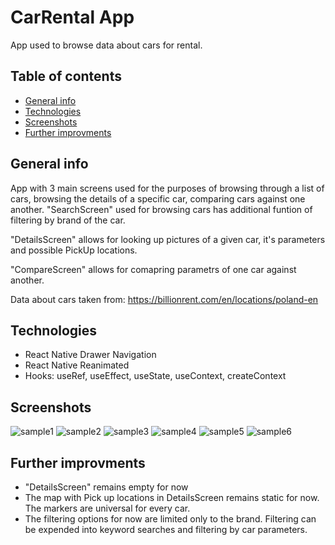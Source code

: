 # CarRental App
App used to browse data about cars for rental.

## Table of contents
* [General info](#general-info)
* [Technologies](#Technologies)
* [Screenshots](#Screenshots)
* [Further improvments](#Further-improvments)

## General info
App with 3 main screens used for the purposes of browsing through a list of cars, browsing the details of a specific car, comparing cars against one another. "SearchScreen" used for browsing cars has additional funtion of filtering by brand of the car. 

"DetailsScreen" allows for looking up pictures of a given car, it's parameters and possible PickUp locations.

"CompareScreen" allows for comapring parametrs of one car against another.

Data about cars taken from:
https://billionrent.com/en/locations/poland-en

## Technologies
* React Native Drawer Navigation
* React Native Reanimated
* Hooks: useRef, useEffect, useState, useContext, createContext

## Screenshots
![sample1](http://paulatrenuje.pl/wp-content/uploads/2022/04/Simulator-Screen-Shot-iPhone-11-2022-04-04-at-22.42.29.png)
![sample2](http://paulatrenuje.pl/wp-content/uploads/2022/04/Simulator-Screen-Shot-iPhone-11-2022-04-04-at-22.42.40.png)
![sample3](http://paulatrenuje.pl/wp-content/uploads/2022/04/Simulator-Screen-Shot-iPhone-11-2022-04-04-at-22.42.49.png)
![sample4](http://paulatrenuje.pl/wp-content/uploads/2022/04/Simulator-Screen-Shot-iPhone-11-2022-04-04-at-22.43.13.png)
![sample5](http://paulatrenuje.pl/wp-content/uploads/2022/04/Simulator-Screen-Shot-iPhone-11-2022-04-04-at-22.43.43.png)
![sample6](http://paulatrenuje.pl/wp-content/uploads/2022/04/simulatorlast.png)

## Further improvments
* "DetailsScreen" remains empty for now
* The map with Pick up locations in DetailsScreen remains static for now. The markers are universal for every car.
* The filtering options for now are limited only to the brand. Filtering can be expended into keyword searches and filtering by car parameters.
